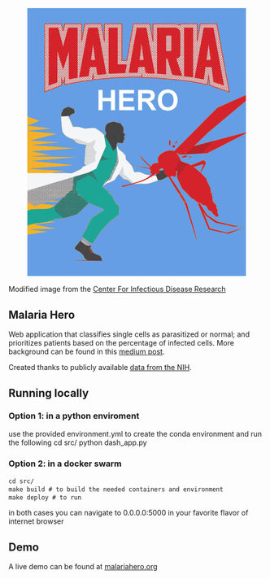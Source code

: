 <p align="center">
  <img src="https://github.com/caticoa3/malaria_hero/blob/master/images/malaria_hero.jpg?raw=true" alt="Malaria Hero"/ width="430">
</p>

Modified image from the [Center For Infectious Disease Research](https://www.cidresearch.org/blog/human-vs-pathogen-the-art-of-battling-infectious-disease)

## Malaria Hero

Web application that classifies single cells as parasitized or normal; and prioritizes patients based on the percentage of infected cells. More background can be found in this [medium post](https://blog.insightdatascience.com/https-blog-insightdatascience-com-malaria-hero-a47d3d5fc4bb).

Created thanks to publicly available [data from the NIH](https://ceb.nlm.nih.gov/repositories/malaria-datasets/).

## Running locally 
### Option 1: in a python enviroment
use the provided environment.yml to create the conda environment and run the following
    cd src/
    python dash_app.py 

### Option 2: in a docker swarm
    cd src/
    make build # to build the needed containers and environment
    make deploy # to run

in both cases you can navigate to 0.0.0.0:5000 in your favorite flavor of internet browser

## Demo
A live demo can be found at [malariahero.org](malariahero.org)
